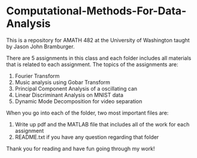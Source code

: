 # Computational-Methods-For-Data-Analysis
This is a repository for AMATH 482 at the University of Washington taught by Jason John Bramburger.

There are 5 assignments in this class and each folder includes all materials that is related to each assignment.
The topics of the assignments are:

1) Fourier Transform
2) Music analysis using Gobar Transform
3) Principal Component Analysis of a oscillating can
4) Linear Discriminant Analysis on MNIST data
5) Dynamic Mode Decomposition for video separation

When you go into each of the folder, two most important files are:

1) Write up pdf and the MATLAB file that includes all of the work for each assignment
2) README.txt if you have any question regarding that folder

Thank you for reading and have fun going through my work!
